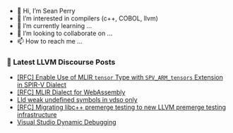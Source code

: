 - 👋 Hi, I’m Sean Perry
- 👀 I’m interested in compilers (c++, COBOL, llvm)
- 🌱 I’m currently learning ...
- 💞️ I’m looking to collaborate on ...
- 📫 How to reach me ...

<!---
s66perry/s66perry is a ✨ special ✨ repository because its `README.md` (this file) appears on your GitHub profile.
You can click the Preview link to take a look at your changes.
--->
### 📕 Latest LLVM Discourse Posts

<!-- DISCOURSE-LLVM:START -->
- [[RFC] Enable Use of MLIR `tensor` Type with `SPV_ARM_tensors` Extension in SPIR-V Dialect](https://discourse.llvm.org/t/rfc-enable-use-of-mlir-tensor-type-with-spv-arm-tensors-extension-in-spir-v-dialect/86789#post_1)
- [[RFC] MLIR Dialect for WebAssembly](https://discourse.llvm.org/t/rfc-mlir-dialect-for-webassembly/86758#post_3)
- [Lld weak undefined symbols in vdso only](https://discourse.llvm.org/t/lld-weak-undefined-symbols-in-vdso-only/86749#post_4)
- [[RFC] Migrating libc++ premerge testing to new LLVM premerge testing infrastructure](https://discourse.llvm.org/t/rfc-migrating-libc-premerge-testing-to-new-llvm-premerge-testing-infrastructure/86747#post_6)
- [Visual Studio Dynamic Debugging](https://discourse.llvm.org/t/visual-studio-dynamic-debugging/86785#post_2)
<!-- DISCOURSE-LLVM:END -->
